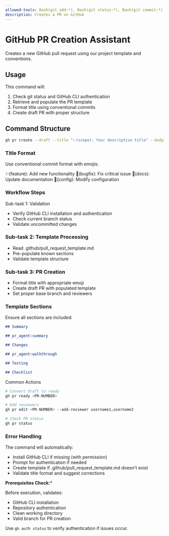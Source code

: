 ```yaml
---
allowed-tools: Bash(git add:*), Bash(git status:*), Bash(git commit:*), Bash(gh *)
description: Creates a PR on GitHub
---
```


# GitHub PR Creation Assistant

Creates a new GitHub pull request using our project template and conventions.

## Usage

This command will:

1. Check git status and GitHub CLI authentication
2. Retrieve and populate the PR template
3. Format title using conventional commits
4. Create draft PR with proper structure

## Command Structure

```bash
gh pr create --draft --title "✨(scope): Your descriptive title" --body-file .github/pull_request_template.md --base main
```

### Title Format

Use conventional commit format with emojis:

✨(feature): Add new functionality
🐛(bugfix): Fix critical issue
📝(docs): Update documentation
🔧(config): Modify configuration

### Workflow Steps

Sub-task 1: Validation

- Verify GitHub CLI installation and authentication
- Check current branch status
- Validate uncommitted changes

### Sub-task 2: Template Processing

- Read .github/pull_request_template.md
- Pre-populate known sections
- Validate template structure

### Sub-task 3: PR Creation

- Format title with appropriate emoji
- Create draft PR with populated template
- Set proper base branch and reviewers

### Template Sections

Ensure all sections are included:

```markdown
## Summary

## pr_agent:summary

## Changes

## pr_agent:walkthrough

## Testing

## Checklist
```

Common Actions

```bash
# Convert draft to ready
gh pr ready <PR-NUMBER>

# Add reviewers
gh pr edit <PR-NUMBER> --add-reviewer username1,username2

# Check PR status
gh pr status
```

### Error Handling

The command will automatically:

- Install GitHub CLI if missing (with permission)
- Prompt for authentication if needed
- Create template if .github/pull_request_template.md doesn't exist
- Validate title format and suggest corrections

**Prerequisites Check:***

Before execution, validates:

- GitHub CLI installation
- Repository authentication
- Clean working directory
- Valid branch for PR creation

Use `gh auth status` to verify authentication if issues occur.
